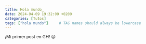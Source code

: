 ```yaml
---
title: Hola mundo_
date: 2024-04-09 19:32:00 +0200
categories: [Tutos]
tags: ["hola mundo"]     # TAG names should always be lowercase
---
```


¡Mi primer post en GH! 😉
